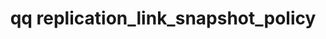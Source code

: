 ---
category: replication
command: replication_link_snapshot_policy
optional_options:
- alternate: []
  help: Unique identifier of the source replication relationship.
  name: --relationship-id
  required: true
- alternate: []
  help: Identifier of the snapshot policy to link.
  name: --snapshot-policy-id
  required: true
- alternate:
  - --target-expiration
  help: 'Duration after which to expire snapshots on the target cluster that were
    replicated from this snapshot policy, in format <quantity><units>, where <quantity>
    is a positive integer less than 100 and <units> is one of [months, weeks, days,
    hours, minutes], e.g. 5days or 1hours. ''never'' indicates snapshots should never
    expire and ''same_as_policy'' indicates snapshots should expire at the same time
    as the snapshot policy specifies. (default: same_as_policy)'
  name: -t
  required: false
permalink: /qq-cli-command-guide/replication/replication_link_snapshot_policy.html
positional_options: []
sidebar: qq_cli_command_reference_sidebar
summary: This section explains how to use the <code>qq replication_link_snapshot_policy</code>
  command.
synopsis: Link a snapshot policy to a source replication relationship.
title: qq replication_link_snapshot_policy
usage: qq replication_link_snapshot_policy [-h] --relationship-id RELATIONSHIP_ID
  --snapshot-policy-id SNAPSHOT_POLICY_ID [-t TARGET_EXPIRATION]
zendesk_source: qq CLI Command Guide

---